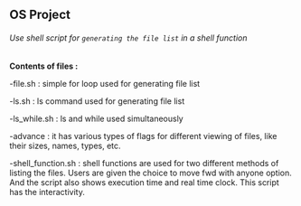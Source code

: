 ## OS Project


###### Use shell script for `generating the file list` in a shell function

**Contents of files :**


 -file.sh : simple for loop used for generating file list
 
 -ls.sh : ls command used for generating file list
 
 -ls_while.sh : ls and while used simultaneously
 
  -advance : it has various types of flags for different viewing of files, like their sizes, names, types, etc.

 -shell_function.sh : shell functions are used for two different methods of listing the files. Users are given the choice to move fwd with anyone option. And the   script also shows execution time and real time clock. This script has the interactivity.

